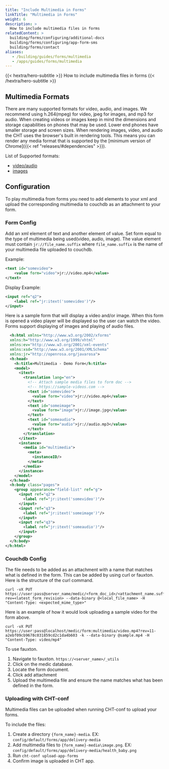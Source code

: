 ```yaml
---
title: "Include Multimedia in Forms"
linkTitle: "Multimedia in Forms"
weight: 6
description: >
  How to include multimedia files in forms
relatedContent: >
  building/forms/configuring/additional-docs
  building/forms/configuring/app-form-sms
  building/forms/contact
aliases:
   - /building/guides/forms/multimedia
   - /apps/guides/forms/multimedia
---
```


{{< hextra/hero-subtitle >}}
  How to include multimedia files in forms
{{< /hextra/hero-subtitle >}}

## Multimedia Formats

There are many supported formats for video, audio, and images. We recommend using h.264(mpeg) for video, jpeg for images, and mp3 for audio. When creating videos or images keep in mind the dimensions and storage capabilities on phones that may be used. Lower end phones have smaller storage and screen sizes. When rendering images, video, and audio the CHT uses the browser's built in rendering tools. This means you can render any media format that is supported by the [minimum version of Chrome]({{< ref "releases/#dependencies" >}}).

List of Supported formats:
- [video/audio](https://developer.mozilla.org/en-US/docs/Web/HTML/Supported_media_formats)
- [images](https://developer.mozilla.org/en-US/docs/Web/Media/Formats/Image_types)

## Configuration

To play multimedia from forms you need to add elements to your xml and upload the corresponding multimedia to couchdb as an attachment to your form.

### Form Config
  Add an xml element of text and another element of value. Set form equal to the type of multimedia being used(video, audio, image). The value element must contain `jr://file_name.suffix` where `file_name.suffix` is the name of your multimedia file uploaded to couchdb.

  Example:
  ```xml
  <text id="somevideo">
	  <value form="video">jr://video.mp4</value>
</text>
  ```
  Display Example:

  ```xml
  <input ref="q2">
	  <label ref="jr:itext('somevideo')"/>
</input>
  ```

  Here is a sample form that will display a video and/or image. When this form is opened a video player will be displayed so the user can watch the video. Forms support displaying of images and playing of audio files.

```xml
  <h:html xmlns="http://www.w3.org/2002/xforms"
  xmlns:h="http://www.w3.org/1999/xhtml"
  xmlns:ev="http://www.w3.org/2001/xml-events"
  xmlns:xsd="http://www.w3.org/2001/XMLSchema"
  xmlns:jr="http://openrosa.org/javarosa">
  <h:head>
    <h:title>Multimedia - Demo Form</h:title>
    <model>
      <itext>
        <translation lang="en">
          <!-- Attach sample media files to form doc -->
          <!-- https://sample-videos.com -->
          <text id="somevideo">
            <value form="video">jr://video.mp4</value>
          </text>
          <text id="someimage">
            <value form="image">jr://image.jpg</value>
          </text>
          <text id="someaudio">
            <value form="audio">jr://audio.mp3</value>
          </text>
        </translation>
      </itext>
      <instance>
        <media id="multimedia">
          <meta>
            <instanceID/>
          </meta>
        </media>
      </instance>
    </model>
  </h:head>
  <h:body class="pages">
    <group appearance="field-list" ref="g">
      <input ref="q2">
        <label ref="jr:itext('somevideo')"/>
      </input>
      <input ref="q3">
        <label ref="jr:itext('someimage')"/>
      </input>
      <input ref="q3">
        <label ref="jr:itext('someaudio')"/>
      </input>
    </group>
  </h:body>
</h:html>

```

### Couchdb Config

The file needs to be added as an attachment with a name that matches what is defined in the form. This can be added by using curl or fauxton. Here is the structure of the curl command.

```shell 
curl -vX PUT https://user:pass@server_name/medic/<form_doc_id>/<attachment_name.suffix>?rev=<latest_form_revision> --data-binary @<local_file_name> -H "Content-Type: <expected_mime_type>"
```

Here is an example of how it would look uploading a sample video for the form above.

```shell 
curl -vX PUT https://user:pass@localhost/medic/form:multimedia/video.mp4?rev=11-a2ebf09cb9678c031859cd2c1da4b603 -k --data-binary @sample.mp4 -H "Content-Type: video/mp4" 
```

To use fauxton.
 1. Navigate to fauxton. `https://<server_name>/_utils`
 1. Click on the medic database.
 1. Locate the form document.
 1. Click add attachment
 1. Upload the multimedia file and ensure the name matches what has been defined in the form.


 ### Uploading with CHT-conf

 Multimedia files can be uploaded when running CHT-conf to upload your forms.

 To include the files:

  1. Create a directory `{form_name}-media`. EX: `config/default/forms/app/delivery-media`
  1. Add multimedia files to  `{form_name}-media\image.png`.  EX: `config/default/forms/app/delivery-media/health_baby.png`
  1. Run `cht-conf upload-app-forms`
  1. Confirm image is uploaded in CHT app.


